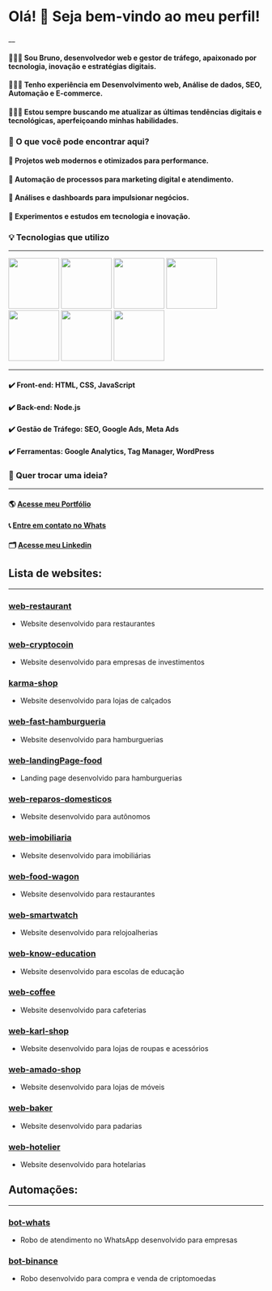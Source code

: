 # Olá! 👋 Seja bem-vindo ao meu perfil!
__
#### 👨🏻‍💻 Sou Bruno, desenvolvedor web e gestor de tráfego, apaixonado por tecnologia, inovação e estratégias digitais. 
#### 👨🏻‍💻 Tenho experiência em Desenvolvimento web, Análise de dados, SEO, Automação e E-commerce.
#### 👨🏻‍💻 Estou sempre buscando me atualizar as últimas tendências digitais e tecnológicas, aperfeiçoando minhas habilidades.

### 🚀 O que você pode encontrar aqui?
#### 🔹 Projetos web modernos e otimizados para performance.
#### 🔹 Automação de processos para marketing digital e atendimento.
#### 🔹 Análises e dashboards para impulsionar negócios.
#### 🔹 Experimentos e estudos em tecnologia e inovação.

### 💡 Tecnologias que utilizo
___
<img src="https://cdn.jsdelivr.net/gh/devicons/devicon@latest/icons/html5/html5-original-wordmark.svg" width="100px" /> <img src="https://cdn.jsdelivr.net/gh/devicons/devicon@latest/icons/css3/css3-original-wordmark.svg" width="100px" /> <img src="https://cdn.jsdelivr.net/gh/devicons/devicon@latest/icons/javascript/javascript-original.svg" width="100px"/> <img src="https://cdn.jsdelivr.net/gh/devicons/devicon@latest/icons/nodejs/nodejs-original-wordmark.svg" width="100px"/> <img src="https://cdn.jsdelivr.net/gh/devicons/devicon@latest/icons/wordpress/wordpress-original.svg" width="100px"/> <img src="https://cdn.jsdelivr.net/gh/devicons/devicon@latest/icons/google/google-original.svg" width="100px"/> <img src="https://cdn.jsdelivr.net/gh/devicons/devicon@latest/icons/facebook/facebook-original.svg" width="100px" />
___

#### ✔️ Front-end: HTML, CSS, JavaScript
#### ✔️ Back-end: Node.js
#### ✔️ Gestão de Tráfego: SEO, Google Ads, Meta Ads
#### ✔️ Ferramentas: Google Analytics, Tag Manager, WordPress

### 📢 Quer trocar uma ideia?
___
#### 🌎 [Acesse meu Portfólio](https://bruno-mkti.github.io/web-portfolio-pessoal)
#### 📞 [Entre em contato no Whats](https://wa.me/5534991099276)
#### 🗂 [Acesse meu Linkedin](https://www.linkedin.com/in/bruno-mkti/)

## Lista de websites:
___
### [web-restaurant](https://github.com/bruno-mkti/web-restaurant)
- Website desenvolvido para restaurantes

### [web-cryptocoin](https://github.com/bruno-mkti/web-cryptocoin)
- Website desenvolvido para empresas de investimentos

### [karma-shop](https://github.com/bruno-mkti/web-karma-shop)
- Website desenvolvido para lojas de calçados

### [web-fast-hamburgueria](https://github.com/bruno-mkti/web-fast-hamburgueria)
- Website desenvolvido para hamburguerias

### [web-landingPage-food](https://github.com/bruno-mkti/web-landingPage-food)
- Landing page desenvolvido para hamburguerias

### [web-reparos-domesticos](https://github.com/bruno-mkti/web-reparos-domesticos)
- Website desenvolvido para autônomos

### [web-imobiliaria](https://github.com/bruno-mkti/web-imobiliaria)
- Website desenvolvido para imobiliárias

### [web-food-wagon](https://github.com/bruno-mkti/web-food-wagon)
- Website desenvolvido para restaurantes

### [web-smartwatch](https://github.com/bruno-mkti/web-smartwhatch)
- Website desenvolvido para relojoalherias

### [web-know-education](https://github.com/bruno-mkti/web-know-education)
- Website desenvolvido para escolas de educação

### [web-coffee](https://github.com/bruno-mkti/web-coffee)
- Website desenvolvido para cafeterias

### [web-karl-shop](https://github.com/bruno-mkti/web-karl-shop)
- Website desenvolvido para lojas de roupas e acessórios

### [web-amado-shop](https://github.com/bruno-mkti/web-amado-shop)
- Website desenvolvido para lojas de móveis

### [web-baker](https://github.com/bruno-mkti/web-baker)
- Website desenvolvido para padarias

### [web-hotelier](https://github.com/bruno-mkti/web-hotelier)
- Website desenvolvido para hotelarias

## Automações:
___
### [bot-whats](https://github.com/bruno-mkti/bot-whats)
- Robo de atendimento no WhatsApp desenvolvido para empresas

### [bot-binance](https://github.com/bruno-mkti/bot-binance)
- Robo desenvolvido para compra e venda de criptomoedas
